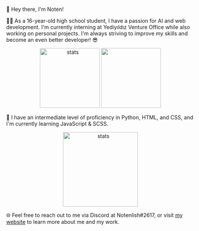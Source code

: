 👋 Hey there, I'm Noten!

🧑‍🎓 As a 16-year-old high school student, I have a passion for AI and web development. I'm currently interning at Yediyıldız Venture Office while also working on personal projects. I'm always striving to improve my skills and become an even better developer! 😎

<div align="center">
  <img src="https://github-readme-stats.vercel.app/api?username=Notenlish&show_icons=true&theme=radical&include_all_commits=true&hide_border=true" height="160" alt="stats">
  <img src="https://github-readme-streak-stats.herokuapp.com/?user=Notenlish&theme=radical&hide_border=true" height="160">
</div>

📖 I have an intermediate level of proficiency in Python, HTML, and CSS, and I'm currently learning JavaScript & SCSS. 

<div align="center">
  <img src="https://github-readme-stats.vercel.app/api/top-langs/?username=Notenlish&layout=donut&theme=radical&hide_border=true" height="200" alt="stats">
</div>

🌐 Feel free to reach out to me via Discord at Notenlish#2617, or visit [my website](https://notenlish.github.io/) to learn more about me and my work.
